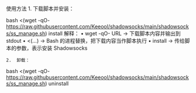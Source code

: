 使用方法
	1.	下载脚本并安装：

bash <(wget -qO- https://raw.githubusercontent.com/Keeool/shadowsocks/main/shadowsocks/ss_manage.sh) install
解释：
	•	wget -qO- URL → 下载脚本内容并输出到 stdout
	•	<(...) → Bash 的进程替换，把下载内容当作脚本执行
	•	install → 传给脚本的参数，表示安装 Shadowsocks

	2.	卸载：

bash <(wget -qO- https://raw.githubusercontent.com/Keeool/shadowsocks/main/shadowsocks/ss_manage.sh) uninstall
